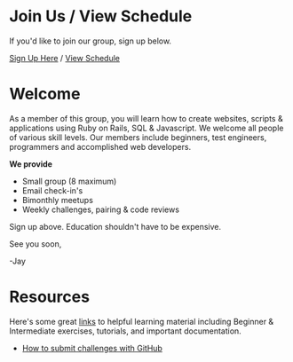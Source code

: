 Join Us / View Schedule
===
If you'd like to join our group, sign up below.

[Sign Up Here](https://docs.google.com/a/goodproduce.net/forms/d/11WzmAGErqLTQ6NAwtBOTVl_BOlkXdj3L-8tbzBNGb9s/viewform) / [View Schedule](https://github.com/columbustutoringgroup/Welcome/blob/master/Schedule2014.md)


Welcome
===

As a member of this group, you will learn how to create websites, scripts & applications using Ruby on Rails, SQL & Javascript. We welcome all people of various skill levels. Our members include beginners, test engineers, programmers and accomplished web developers.

__We provide__
  - Small group (8 maximum)  
  - Email check-in's
  - Bimonthly meetups
  - Weekly challenges, pairing & code reviews

Sign up above. Education shouldn't have to be expensive.

See you soon,

-Jay


Resources
===
Here's some great [links](https://gist.github.com/jaybobo/86e685908bc51601ee07) to helpful learning material including Beginner & Intermediate exercises, tutorials, and important documentation.

- [How to submit challenges with GitHub](https://github.com/columbustutoringgroup/Welcome/blob/master/SubmittingChallenges.md)
